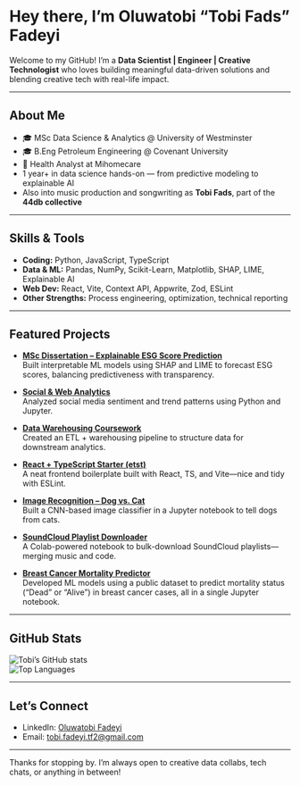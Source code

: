 #  Hey there, I’m Oluwatobi “Tobi Fads” Fadeyi

Welcome to my GitHub! I’m a **Data Scientist | Engineer | Creative Technologist** who loves building meaningful data-driven solutions and blending creative tech with real-life impact.

---

##  About Me
- 🎓 MSc Data Science & Analytics @ University of Westminster  
- 🎓 B.Eng Petroleum Engineering @ Covenant University  
- 💼 Health Analyst at Mihomecare  
- 1 year+ in data science hands-on — from predictive modeling to explainable AI  
- Also into music production and songwriting as **Tobi Fads**, part of the **44db collective**

---

##  Skills & Tools
- **Coding:** Python, JavaScript, TypeScript  
- **Data & ML:** Pandas, NumPy, Scikit-Learn, Matplotlib, SHAP, LIME, Explainable AI  
- **Web Dev:** React, Vite, Context API, Appwrite, Zod, ESLint  
- **Other Strengths:** Process engineering, optimization, technical reporting

---

##  Featured Projects

- **[MSc Dissertation – Explainable ESG Score Prediction](https://github.com/Tobifads/thesis)**  
  Built interpretable ML models using SHAP and LIME to forecast ESG scores, balancing predictiveness with transparency.

- **[Social & Web Analytics](https://github.com/Tobifads/Social-and-web-analytics-cwii)**  
  Analyzed social media sentiment and trend patterns using Python and Jupyter.

- **[Data Warehousing Coursework](https://github.com/Tobifads/Warehousing-CW)**  
  Created an ETL + warehousing pipeline to structure data for downstream analytics.

- **[React + TypeScript Starter (etst)](https://github.com/Tobifads/etst)**  
  A neat frontend boilerplate built with React, TS, and Vite—nice and tidy with ESLint.

- **[Image Recognition – Dog vs. Cat](https://github.com/Tobifads/Image-recognition-Dog-or-Cat)**  
  Built a CNN-based image classifier in a Jupyter notebook to tell dogs from cats.

- **[SoundCloud Playlist Downloader](https://github.com/Tobifads/Soundcloud-)**  
  A Colab-powered notebook to bulk-download SoundCloud playlists—merging music and code.

- **[Breast Cancer Mortality Predictor](https://github.com/Tobifads/Breast-Cancer-predictor)**  
  Developed ML models using a public dataset to predict mortality status (“Dead” or “Alive”) in breast cancer cases, all in a single Jupyter notebook.

---

##  GitHub Stats
![Tobi’s GitHub stats](https://github-readme-stats.vercel.app/api?username=Tobifads&show_icons=true&theme=tokyonight)  
![Top Languages](https://github-readme-stats.vercel.app/api/top-langs/?username=Tobifads&layout=compact&theme=tokyonight)

---

##  Let’s Connect
- LinkedIn: [Oluwatobi Fadeyi]([https://www.linkedin.com/in/oluwatobi-fadeyi/](https://www.linkedin.com/in/oluwatobi-fadeyi-5683b1211/))  
- Email: tobi.fadeyi.tf2@gmail.com 


---

Thanks for stopping by. I’m always open to creative data collabs, tech chats, or anything in between!
